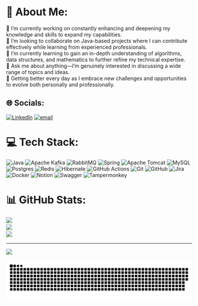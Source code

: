 # 💫 About Me:
🔭 I’m currently working on constantly enhancing and deepening my knowledge and skills to expand my capabilities.<br>👯 I’m looking to collaborate on Java-based projects where I can contribute effectively while learning from experienced professionals.<br>🌱 I’m currently learning to gain an in-depth understanding of algorithms, data structures, and mathematics to further refine my technical expertise.<br>💬 Ask me about anything—I’m genuinely interested in discussing a wide range of topics and ideas.<br>🚀 Getting better every day as I embrace new challenges and opportunities to evolve both personally and professionally.


## 🌐 Socials:
[![LinkedIn](https://img.shields.io/badge/LinkedIn-%230077B5.svg?logo=linkedin&logoColor=white)](https://linkedin.com/in/urmat-bolotbek-uulu) [![email](https://img.shields.io/badge/Email-D14836?logo=gmail&logoColor=white)](mailto:urmar9797@gmail.com)

# 💻 Tech Stack:
![Java](https://img.shields.io/badge/java-%23ED8B00.svg?style=for-the-badge&logo=openjdk&logoColor=white) ![Apache Kafka](https://img.shields.io/badge/Apache%20Kafka-000?style=for-the-badge&logo=apachekafka) ![RabbitMQ](https://img.shields.io/badge/rabbitmq-FF6600?style=for-the-badge&logo=rabbitmq&logoColor=white) ![Spring](https://img.shields.io/badge/spring-%236DB33F.svg?style=for-the-badge&logo=spring&logoColor=white) ![Apache Tomcat](https://img.shields.io/badge/apache%20tomcat-%23F8DC75.svg?style=for-the-badge&logo=apache-tomcat&logoColor=black) ![MySQL](https://img.shields.io/badge/mysql-4479A1.svg?style=for-the-badge&logo=mysql&logoColor=white) ![Postgres](https://img.shields.io/badge/postgres-%23316192.svg?style=for-the-badge&logo=postgresql&logoColor=white) ![Redis](https://img.shields.io/badge/redis-%23DD0031.svg?style=for-the-badge&logo=redis&logoColor=white) ![Hibernate](https://img.shields.io/badge/Hibernate-59666C?style=for-the-badge&logo=Hibernate&logoColor=white) ![GitHub Actions](https://img.shields.io/badge/github%20actions-%232671E5.svg?style=for-the-badge&logo=githubactions&logoColor=white) ![Git](https://img.shields.io/badge/git-%23F05033.svg?style=for-the-badge&logo=git&logoColor=white) ![GitHub](https://img.shields.io/badge/github-%23121011.svg?style=for-the-badge&logo=github&logoColor=white) ![Jira](https://img.shields.io/badge/jira-%230A0FFF.svg?style=for-the-badge&logo=jira&logoColor=white) ![Docker](https://img.shields.io/badge/docker-%230db7ed.svg?style=for-the-badge&logo=docker&logoColor=white) ![Notion](https://img.shields.io/badge/Notion-%23000000.svg?style=for-the-badge&logo=notion&logoColor=white) ![Swagger](https://img.shields.io/badge/-Swagger-%23Clojure?style=for-the-badge&logo=swagger&logoColor=white) ![Tampermonkey](https://img.shields.io/badge/tampermonkey-%2300485B.svg?style=for-the-badge&logo=tampermonkey&logoColor=white)
# 📊 GitHub Stats:
![](https://github-readme-stats.vercel.app/api?username=UrmatBolotbek&theme=dark&hide_border=false&include_all_commits=false&count_private=false)<br/>
![](https://github-readme-streak-stats.herokuapp.com/?user=UrmatBolotbek&theme=dark&hide_border=false)<br/>
![](https://github-readme-stats.vercel.app/api/top-langs/?username=UrmatBolotbek&theme=dark&hide_border=false&include_all_commits=false&count_private=false&layout=compact)

---
[![](https://visitcount.itsvg.in/api?id=UrmatBolotbek&icon=0&color=0)](https://visitcount.itsvg.in)

<picture>
  <source media="(prefers-color-scheme: dark)" srcset="https://raw.githubusercontent.com/UrmatBolotbek/UrmatBolotbek/output/github-snake-dark.svg" />
  <source media="(prefers-color-scheme: light)" srcset="https://raw.githubusercontent.com/UrmatBolotbek/UrmatBolotbek/output/github-snake.svg" />
  <img alt="github-snake" src="https://raw.githubusercontent.com/UrmatBolotbek/UrmatBolotbek/output/github-snake.svg" />
</picture>
